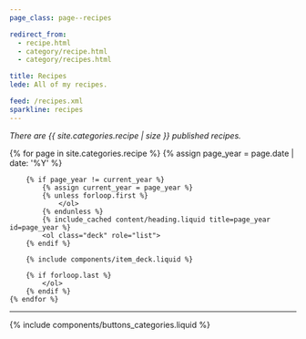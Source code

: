 ```yaml
---
page_class: page--recipes

redirect_from:
  - recipe.html
  - category/recipe.html
  - category/recipes.html

title: Recipes
lede: All of my recipes.

feed: /recipes.xml
sparkline: recipes
---
```


*There are {{ site.categories.recipe | size }} published recipes.*

<div class="h-feed" id="recipes">
    {% for page in site.categories.recipe %}
        {% assign page_year = page.date | date: '%Y' %}

        {% if page_year != current_year %}
            {% assign current_year = page_year %}
            {% unless forloop.first %}
                </ol>
            {% endunless %}
            {% include_cached content/heading.liquid title=page_year id=page_year %}
            <ol class="deck" role="list">
        {% endif %}

        {% include components/item_deck.liquid %}

        {% if forloop.last %}
            </ol>
        {% endif %}
    {% endfor %}
</div>

--------

{% include components/buttons_categories.liquid %}
